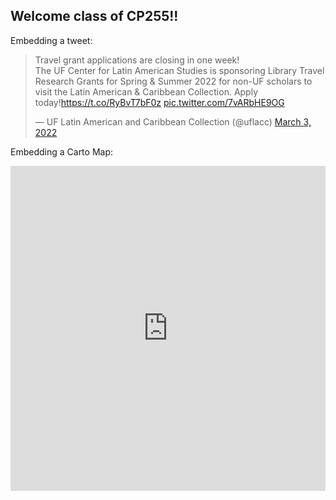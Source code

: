 ## Welcome class of CP255!!

Embedding a tweet:

<blockquote class="twitter-tweet"><p lang="en" dir="ltr">Travel grant applications are closing in one week! <br>The UF Center for Latin American Studies is sponsoring Library Travel Research Grants for Spring &amp; Summer 2022 for non-UF scholars to visit the Latin American &amp; Caribbean Collection. Apply today!<a href="https://t.co/RyBvT7bF0z">https://t.co/RyBvT7bF0z</a> <a href="https://t.co/7vARbHE9OG">pic.twitter.com/7vARbHE9OG</a></p>&mdash; UF Latin American and Caribbean Collection (@uflacc) <a href="https://twitter.com/uflacc/status/1499495617646587915?ref_src=twsrc%5Etfw">March 3, 2022</a></blockquote> <script async src="https://platform.twitter.com/widgets.js" charset="utf-8"></script>


Embedding a Carto Map:
<iframe width="100%" height="520" frameborder="0" src="https://ifarah.carto.com/builder/f16bfc2b-9f15-4688-83d3-e31562c7823b/embed" allowfullscreen webkitallowfullscreen mozallowfullscreen oallowfullscreen msallowfullscreen></iframe>

